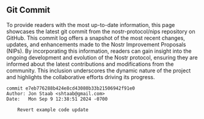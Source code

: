 ## Git Commit
To provide readers with the most up-to-date information, this page showcases the latest git commit from the nostr-protocol/nips repository on GitHub. This commit log offers a snapshot of the most recent changes, updates, and enhancements made to the Nostr Improvement Proposals (NIPs). By incorporating this information, readers can gain insight into the ongoing development and evolution of the Nostr protocol, ensuring they are informed about the latest contributions and modifications from the community. This inclusion underscores the dynamic nature of the project and highlights the collaborative efforts driving its progress.

```shell
commit e7eb776288b424e8cd43080b33b21506942f91e0
Author: Jon Staab <shtaab@gmail.com>
Date:   Mon Sep 9 12:38:51 2024 -0700

    Revert example code update
```
